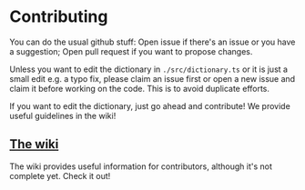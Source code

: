 # Contributing

You can do the usual github stuff: Open issue if there's an issue or you have a suggestion; Open pull request if you want to propose changes.

Unless you want to edit the dictionary in `./src/dictionary.ts` or it is just a small edit e.g. a typo fix, please claim an issue first or open a new issue and claim it before working on the code. This is to avoid duplicate efforts.

If you want to edit the dictionary, just go ahead and contribute! We provide useful guidelines in the wiki!

## [The wiki](https://github.com/neverRare/ilo-token/wiki)

The wiki provides useful information for contributors, although it's not complete yet. Check it out!
